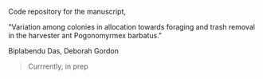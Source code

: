 Code repository for the manuscript, 

"Variation among colonies in allocation towards foraging and trash removal in the harvester ant Pogonomyrmex barbatus."

Biplabendu Das, Deborah Gordon

> Currrently, in prep
